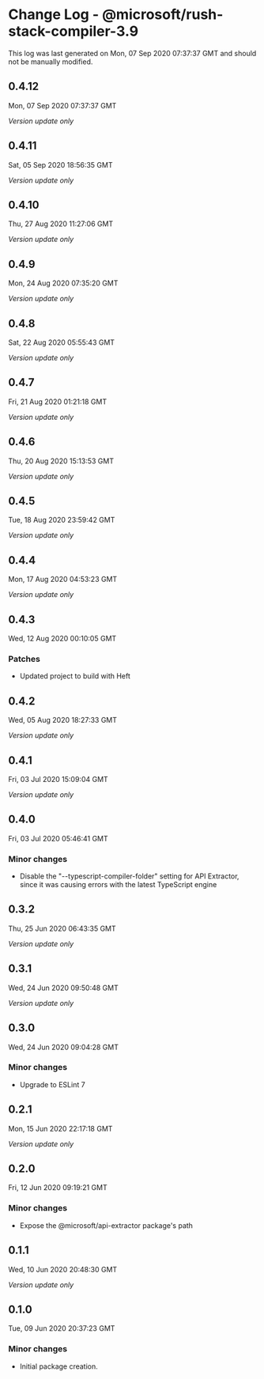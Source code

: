 # Change Log - @microsoft/rush-stack-compiler-3.9

This log was last generated on Mon, 07 Sep 2020 07:37:37 GMT and should not be manually modified.

## 0.4.12
Mon, 07 Sep 2020 07:37:37 GMT

*Version update only*

## 0.4.11
Sat, 05 Sep 2020 18:56:35 GMT

*Version update only*

## 0.4.10
Thu, 27 Aug 2020 11:27:06 GMT

*Version update only*

## 0.4.9
Mon, 24 Aug 2020 07:35:20 GMT

*Version update only*

## 0.4.8
Sat, 22 Aug 2020 05:55:43 GMT

*Version update only*

## 0.4.7
Fri, 21 Aug 2020 01:21:18 GMT

*Version update only*

## 0.4.6
Thu, 20 Aug 2020 15:13:53 GMT

*Version update only*

## 0.4.5
Tue, 18 Aug 2020 23:59:42 GMT

*Version update only*

## 0.4.4
Mon, 17 Aug 2020 04:53:23 GMT

*Version update only*

## 0.4.3
Wed, 12 Aug 2020 00:10:05 GMT

### Patches

- Updated project to build with Heft

## 0.4.2
Wed, 05 Aug 2020 18:27:33 GMT

*Version update only*

## 0.4.1
Fri, 03 Jul 2020 15:09:04 GMT

*Version update only*

## 0.4.0
Fri, 03 Jul 2020 05:46:41 GMT

### Minor changes

- Disable the "--typescript-compiler-folder" setting for API Extractor, since it was causing errors with the latest TypeScript engine

## 0.3.2
Thu, 25 Jun 2020 06:43:35 GMT

*Version update only*

## 0.3.1
Wed, 24 Jun 2020 09:50:48 GMT

*Version update only*

## 0.3.0
Wed, 24 Jun 2020 09:04:28 GMT

### Minor changes

- Upgrade to ESLint 7

## 0.2.1
Mon, 15 Jun 2020 22:17:18 GMT

*Version update only*

## 0.2.0
Fri, 12 Jun 2020 09:19:21 GMT

### Minor changes

- Expose the @microsoft/api-extractor package's path

## 0.1.1
Wed, 10 Jun 2020 20:48:30 GMT

*Version update only*

## 0.1.0
Tue, 09 Jun 2020 20:37:23 GMT

### Minor changes

- Initial package creation.

